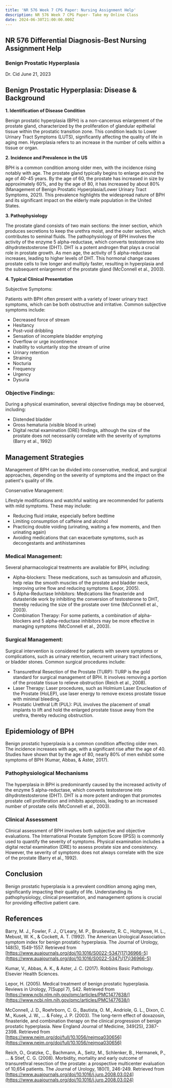 ```yaml
---
title: 'NR 576 Week 7 CPG Paper: Nursing Assignment Help'
description: NR 576 Week 7 CPG Paper- Take my Online Class
date: 2024-06-30T21:00:00.000Z
---
```


## **NR 576 Differential Diagnosis-Best Nursing Assignment Help**

### Benign Prostatic Hyperplasia

Dr. Cid
June 21, 2023

## **Benign Prostatic Hyperplasia: Disease & Background**

**1. Identification of Disease Condition**

Benign prostatic hyperplasia (BPH) is a non-cancerous enlargement of the prostate gland, characterized by the proliferation of glandular epithelial tissue within the prostatic transition zone. This condition leads to Lower Urinary Tract Symptoms (LUTS), significantly affecting the quality of life in aging men. Hyperplasia refers to an increase in the number of cells within a tissue or organ.

**2. Incidence and Prevalence in the US**

BPH is a common condition among older men, with the incidence rising notably with age. The prostate gland typically begins to enlarge around the age of 40-45 years. By the age of 60, the prostate has increased in size by approximately 60%, and by the age of 80, it has increased by about 80% (Management of Benign Prostatic Hyperplasia/Lower Urinary Tract Symptoms, 2021). This prevalence highlights the widespread nature of BPH and its significant impact on the elderly male population in the United States.

**3. Pathophysiology**

The prostate gland consists of two main sections: the inner section, which produces secretions to keep the urethra moist, and the outer section, which contributes to seminal fluids. The pathophysiology of BPH involves the activity of the enzyme 5 alpha-reductase, which converts testosterone into dihydrotestosterone (DHT). DHT is a potent androgen that plays a crucial role in prostate growth. As men age, the activity of 5 alpha-reductase increases, leading to higher levels of DHT. This hormonal change causes prostate cells to live longer and multiply faster, resulting in hyperplasia and the subsequent enlargement of the prostate gland (McConnell et al., 2003).

**4. Typical Clinical Presentation**

Subjective Symptoms:

Patients with BPH often present with a variety of lower urinary tract symptoms, which can be both obstructive and irritative. Common subjective symptoms include:

* Decreased force of stream
* Hesitancy
* Post-void dribbling
* Sensation of incomplete bladder emptying
* Overflow or urge incontinence
* Inability to voluntarily stop the stream of urine
* Urinary retention
* Straining
* Nocturia
* Frequency
* Urgency
* Dysuria

### Objective Findings:

During a physical examination, several objective findings may be observed, including:

* Distended bladder
* Gross hematuria (visible blood in urine)
* Digital rectal examination (DRE) findings, although the size of the prostate does not necessarily correlate with the severity of symptoms (Barry et al., 1992)

## **Management Strategies**

Management of BPH can be divided into conservative, medical, and surgical approaches, depending on the severity of symptoms and the impact on the patient's quality of life.

Conservative Management:

Lifestyle modifications and watchful waiting are recommended for patients with mild symptoms. These may include:

* Reducing fluid intake, especially before bedtime
* Limiting consumption of caffeine and alcohol
* Practicing double voiding (urinating, waiting a few moments, and then urinating again)
* Avoiding medications that can exacerbate symptoms, such as decongestants and antihistamines

### Medical Management:

Several pharmacological treatments are available for BPH, including:

* Alpha-blockers: These medications, such as tamsulosin and alfuzosin, help relax the smooth muscles of the prostate and bladder neck, improving urine flow and reducing symptoms (Lepor, 2005).
* 5 Alpha-Reductase Inhibitors: Medications like finasteride and dutasteride work by inhibiting the conversion of testosterone to DHT, thereby reducing the size of the prostate over time (McConnell et al., 2003).
* Combination Therapy: For some patients, a combination of alpha-blockers and 5 alpha-reductase inhibitors may be more effective in managing symptoms (McConnell et al., 2003).

### Surgical Management:

Surgical intervention is considered for patients with severe symptoms or complications, such as urinary retention, recurrent urinary tract infections, or bladder stones. Common surgical procedures include:

* Transurethral Resection of the Prostate (TURP): TURP is the gold standard for surgical management of BPH. It involves removing a portion of the prostate tissue to relieve obstruction (Reich et al., 2008).
* Laser Therapy: Laser procedures, such as Holmium Laser Enucleation of the Prostate (HoLEP), use laser energy to remove excess prostate tissue with minimal bleeding.
* Prostatic Urethral Lift (PUL): PUL involves the placement of small implants to lift and hold the enlarged prostate tissue away from the urethra, thereby reducing obstruction.

## **Epidemiology of BPH**

Benign prostatic hyperplasia is a common condition affecting older men. The incidence increases with age, with a significant rise after the age of 40. Studies have shown that by the age of 80, nearly 80% of men exhibit some symptoms of BPH (Kumar, Abbas, & Aster, 2017).

### Pathophysiological Mechanisms

The hyperplasia in BPH is predominantly caused by the increased activity of the enzyme 5 alpha-reductase, which converts testosterone into dihydrotestosterone (DHT). DHT is a more potent androgen that promotes prostate cell proliferation and inhibits apoptosis, leading to an increased number of prostate cells (McConnell et al., 2003).

### Clinical Assessment

Clinical assessment of BPH involves both subjective and objective evaluations. The International Prostate Symptom Score (IPSS) is commonly used to quantify the severity of symptoms. Physical examination includes a digital rectal examination (DRE) to assess prostate size and consistency. However, the severity of symptoms does not always correlate with the size of the prostate (Barry et al., 1992).

## **Conclusion**

Benign prostatic hyperplasia is a prevalent condition among aging men, significantly impacting their quality of life. Understanding its pathophysiology, clinical presentation, and management options is crucial for providing effective patient care.

## **References**

Barry, M. J., Fowler, F. J., O'Leary, M. P., Bruskewitz, R. C., Holtgrewe, H. L., Mebust, W. K., & Cockett, A. T. (1992). The American Urological Association symptom index for benign prostatic hyperplasia. The Journal of Urology, 148(5), 1549-1557. Retrieved from [https://www.auajournals.org/doi/10.1016/S0022-5347(17)36966-5](https://www.auajournals.org/doi/10.1016/S0022-5347\(17\)36966-5)

Kumar, V., Abbas, A. K., & Aster, J. C. (2017). Robbins Basic Pathology. Elsevier Health Sciences.

Lepor, H. (2005). Medical treatment of benign prostatic hyperplasia. Reviews in Urology, 7(Suppl 7), S42. Retrieved from [https://www.ncbi.nlm.nih.gov/pmc/articles/PMC1477638/](https://www.ncbi.nlm.nih.gov/pmc/articles/PMC1477638/)

McConnell, J. D., Roehrborn, C. G., Bautista, O. M., Andriole, G. L., Dixon, C. M., Kusek, J. W., ... & Foley, J. P. (2003). The long-term effect of doxazosin, finasteride, and combination therapy on the clinical progression of benign prostatic hyperplasia. New England Journal of Medicine, 349(25), 2387-2398. Retrieved from [https://www.nejm.org/doi/full/10.1056/nejmoa030656](https://www.nejm.org/doi/full/10.1056/nejmoa030656)

Reich, O., Gratzke, C., Bachmann, A., Seitz, M., Schlenker, B., Hermanek, P., ... & Stief, C. G. (2008). Morbidity, mortality and early outcome of transurethral resection of the prostate: a prospective multicenter evaluation of 10,654 patients. The Journal of Urology, 180(1), 246-249. Retrieved from [https://www.auajournals.org/doi/10.1016/j.juro.2008.03.024](https://www.auajournals.org/doi/10.1016/j.juro.2008.03.024)
